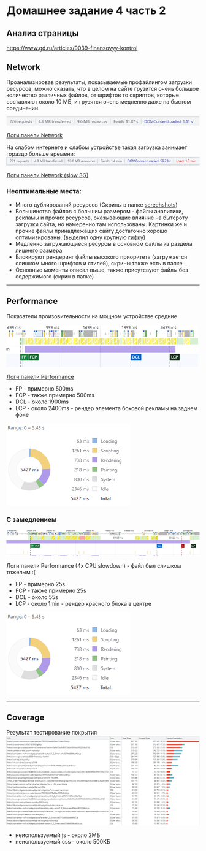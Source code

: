 # Домашнее задание 4 часть 2

## Анализ страницы 
https://www.gd.ru/articles/9039-finansovyy-kontrol

## Network
Проанализировав результаты, показываемые профайлингом загрузки ресурсов, можно сказать, что в целом на сайте грузится очень большое количество различных файлов, от шрифтов то скриптов, которые составляют около 10 МБ, и грузятся очень медленно даже на быстом соединении.

![сводка запросов (no throttling)](./Network/screenshots/no%20throttling%20%D1%81%D0%B2%D0%BE%D0%B4%D0%BA%D0%B0.png)

[Логи панели Network](./Network/network_profile.har)

На слабом интернете и слабом устройстве такая загрузка занимает гораздо больше времени:
![сводка запросов (slow 3G)](./Network/screenshots/slow%203G%20%D1%81%D0%B2%D0%BE%D0%B4%D0%BA%D0%B0.png)

[Логи панели Network (slow 3G)](./Network/network_profile_slow3G.har)

### Неоптимальные места:
- Много дублирований ресурсов (Скрины в папке [screehshots](./Network/screenshots/))
- Большинство файлов с большим размером - файлы аналитики, рекламы и прочих ресурсов, оказывающие влияние на бытсроту загрузки сайта, но намеренно там использованы. Картинки же и прочие файлы принадлежащих сайту достаточно хорошо оптимизированы. (выделил одну крупную [гифку](./Network/screenshots/%D0%A1%D0%BA%D1%80%D0%B8%D0%BD%20(%D0%B1%D0%BE%D0%BB%D1%8C%D1%88%D0%BE%D0%B9%20%D1%80%D0%B0%D0%B7%D0%BC%D0%B5%D1%80%20%D1%84%D0%B0%D0%B9%D0%BB%D0%B0).png))
- Медленно загружающиеся ресурсы в основном файлы из раздела лишнего размера
- Блокируют рендеринг файлы высокого приоритета (загружается слишком много шрифтов и стилей), скрины также есть в папке
- Основные моменты описал выше, также присутсвуют файлы без содержимого (скрин в папке)

---

## Performance
Показатели произовительности на мощном устройстве средние

![стадии](./Performance/screenshots/Stages.PNG)

[Логи панели Performance](./Performance/performance.json)
- FP - примерно 500ms
- FCP - также примерно 500ms
- DCL - около 1900ms
- LCP - около 2400ms - рендер элемента боковой рекламы на заднем фоне

![сводка производительности](./Performance/screenshots/perfomrance%20diagram.PNG)

### С замедлением 

![стадии](./Performance/screenshots/Stages%20slow.PNG)

Логи панели Performance (4x CPU slowdown) - файл был слишком тяжелым :(
- FP - примерно 25s
- FCP - также примерно 25s
- DCL - около 55s
- LCP - около 1min - рендер красного блока в центре 
  
![сводка производительности](./Performance/screenshots/perfomrance%20diagram.PNG)

---

## Coverage
Результат тестирование покрытия ![скрин](./Coverage/screenshots/%D1%81%D0%BA%D1%80%D0%B8%D0%BD%20%D1%82%D0%B5%D1%81%D1%82%D0%B0%20coverage.PNG)

- неиспользуемый js - около 2МБ
- неиспользуемый css - около 500КБ
